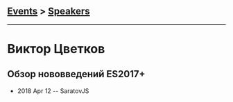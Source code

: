 ## [Events](../README.md) > [Speakers](../speakers.md)
---

# Виктор Цветков

## Обзор нововведений ES2017+
- 2018 Apr 12 -- SaratovJS    
